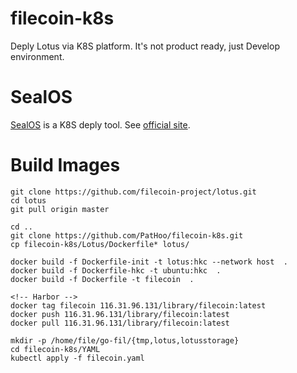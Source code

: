 # filecoin-k8s
Deply Lotus via K8S platform. It's not product ready, just Develop environment.

# SealOS
[SealOS](https://github.com/fanux/sealos) is a K8S deply tool. See [official site](https://sealyun.com).

# Build Images
```
git clone https://github.com/filecoin-project/lotus.git
cd lotus
git pull origin master

cd ..
git clone https://github.com/PatHoo/filecoin-k8s.git
cp filecoin-k8s/Lotus/Dockerfile* lotus/

docker build -f Dockerfile-init -t lotus:hkc --network host  .
docker build -f Dockerfile-hkc -t ubuntu:hkc  .
docker build -f Dockerfile -t filecoin  .

<!-- Harbor -->
docker tag filecoin 116.31.96.131/library/filecoin:latest
docker push 116.31.96.131/library/filecoin:latest
docker pull 116.31.96.131/library/filecoin:latest

mkdir -p /home/file/go-fil/{tmp,lotus,lotusstorage}
cd filecoin-k8s/YAML
kubectl apply -f filecoin.yaml
```

